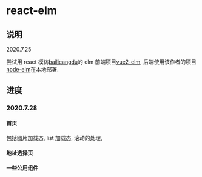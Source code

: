 <!--
 * @Author: LinFeng
 * @LastEditors: LinFeng
 * @Date: 2020-07-25 10:19:05
 * @LastEditTime: 2020-07-28 12:14:05
 * @FilePath: /react-elm/README.md
 * @Description:
-->

# react-elm

## 说明

2020.7.25

尝试用 react 模仿[bailicangdu](https://github.com/bailicangdu)的 elm 前端项目[vue2-elm](https://github.com/bailicangdu/vue2-elm), 后端使用该作者的项目[node-elm](https://github.com/bailicangdu/node-elm)在本地部署.

## 进度

### 2020.7.28

#### 首页

包括图片加载态, list 加载态, 滚动的处理,

#### 地址选择页

#### 一些公用组件

